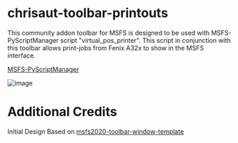 # chrisaut-toolbar-printouts
This community addon toolbar for MSFS is designed to be used with MSFS-PyScriptManager script "virtual_pos_printer".  This script in conjunction with this toolbar allows print-jobs from Fenix A32x to show in the MSFS interface.

[MSFS-PyScriptManager](https://github.com/cgtrout/MSFS-PyScriptManager)

![image](https://github.com/user-attachments/assets/de895f4a-0ba7-4840-b5bc-faea6c52def5)

# Additional Credits
Initial Design Based on [msfs2020-toolbar-window-template](https://github.com/bymaximus/msfs2020-toolbar-window-template)
